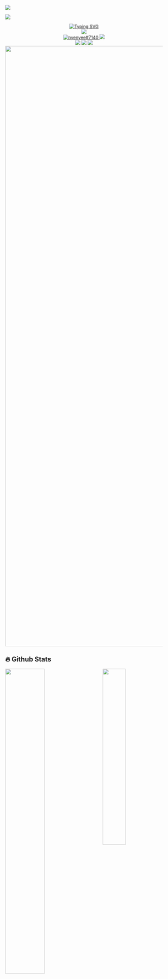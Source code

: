 [![](https://visitcountpro.netlify.app/api?id=0x03Nyenyee&label=Views%20%E0%B4%A6%E0%B5%8D%E0%B4%A6%E0%B4%BF(%CB%B5%20%E2%80%A2%CC%80%20%E1%B4%97%20-%20%CB%B5%20)%20%E2%9C%A7&color=9&icon=7&pretty=true)](https://visitcount.itsvg.in)

![](https://nyenyeeits.me/images/gh/plank3.png)

<div align="center" bis_skin_checked="1">
      <a href="https://git.io/typing-svg"><img src="https://readme-typing-svg.demolab.com?font=Reem+Kufi+Fun&duration=3000&pause=100&color=9AF7E4&background=02060500&center=true&vCenter=true&width=435&lines=Hallo+I'am+Nyenyee+%E2%9C%8C%EF%B8%8E%EF%B8%8E;Bukan+Siapa-siapa;Hanya+Orang+Biasa+Tapi+Luar+Biasa;Mabar+Yuk+Contact+Di+Bawah" alt="Typing SVG" /></a>
</div>

<div align="center">
  <a href="https://facebook.com/Anmol-Baranwal"><img src="https://img.shields.io/badge/facebook-69957B?style=for-the-badge&logo=facebook&logoColor=ffffff" /></a> 
  <br>
  <a href="https://discordapp.com/users/776749637826117699"><img src="https://img.shields.io/badge/Discord-ffffff?style=for-the-badge&logo=discord&logoColor=69957B" alt="nyenyee#7140" >
  <a href="https://www.tiktok.com/"><img src="https://img.shields.io/badge/tiktok-ffffff?style=for-the-badge&logo=tiktok&logoColor=69957B" /></a>
  <br>
  <a href="https://www.gmail.com/anmolbaranwal"><img src="https://img.shields.io/badge/gmail-69957B?style=for-the-badge&logo=gmail&logoColor=ffffff" ></a>
  <a href="https://instagram.com/Anmol-Baranwal"><img src="https://img.shields.io/badge/instagram-69957B?style=for-the-badge&logo=instagram&logoColor=ffffff" /></a>
  <a href="https://youtube.com/itsnemoo"><img src="https://img.shields.io/badge/youtube-69957B?style=for-the-badge&logo=youtube&logoColor=ffffff" ></a>
</div>

<img src="https://www.animatedimages.org/data/media/562/animated-line-image-0184.gif" width="1920" />

  ## 🔥 Github Stats

<img align="right" width="38%" src="https://nyenyeeits.me/images/gh/tatsumaki2.png"/>

  <a href="https://github.com/0x03Nyenyee"><img width="50%" src="https://github-readme-stats.vercel.app/api?username=0x03Nyenyee&theme=tokyonight&title_color=ff3068?"></a>
  <a href="https://github.com/0x03Nyenyee"><img width="50%" src="http://github-readme-streak-stats.herokuapp.com/?user=0x03Nyenyee&theme=blueberry&date_format=M%20j%5B%2C%20Y%5D&ring=ff3068&fire=ff3068&sideNums=ff3068"></a>

  ## 📘 My top open source projects

<p align="left">
  <a href="https://github.com/0x03Nyenyee/Indexing-api-"><img width="25%" src="https://denvercoder1-github-readme-stats.vercel.app/api/pin?username=0x03Nyenyee&repo=Indexing-api-&theme=aura&bg_color=1F222E&title_color=F85D7F&icon_color=F8D866&hide_border=true&show_icons=false" alt="custom-icon-badges"></a>
  <a href="https://github.com/0x03Nyenyee/Hidden-shell"><img width="25%" src="https://denvercoder1-github-readme-stats.vercel.app/api/pin?username=0x03Nyenyee&repo=Hidden-shell&theme=aura&bg_color=1F222E&title_color=F85D7F&icon_color=F8D866&hide_border=true&show_icons=false" alt="custom-icon-badges"></a>
</p>

<br clear="both">



 ## <img align="left" width="32px" src="https://user-images.githubusercontent.com/74038190/238200838-76036311-c8ea-4247-8bf8-a7077623036c.gif"/> ദ്ദി(ᵔᗜᵔ) Thank For Reading
  
  <img src="https://www.animatedimages.org/data/media/562/animated-line-image-0184.gif" width="1920" />

<div align="center">
  <img height="300" src="https://user-images.githubusercontent.com/74038190/212284119-fbfd994d-8c2a-4a07-a75f-84e513833c1c.gif"  />
</div>
